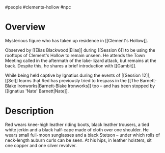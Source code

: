 #people #clements-hollow #npc 

# Overview

Mysterious figure who has taken up residence in [[Clement's Hollow]].

Observed by [[Elias Blackwood|Elias]] during [[Session 6]] to be using the rooftops of Clement's Hollow to remain unseen. He attends the Town Meeting called in the aftermath of the lake-lizard attack, but remains at the back. Despite this, he shares a brief introduction with [[Gambit]].

While being held captive by Ignatius during the events of [[Session 12]], [[Sel]] learns that Red has previously tried to trespass in the [[The Barnett-Blake Ironworks|Barnett-Blake Ironworks]] too – and has been stopped by [[Ignatius 'Nate' Barnett|Nate]].


# Description

Red wears knee-high leather riding boots, black leather trousers, a tied white jerkin and a black half-cape made of cloth over one shoulder. He wears small full-moon sunglasses and a black Stetson – under which rolls of neck-length auburn curls can be seen. At his hips, in leather holsters, sit one copper and one silver revolver.